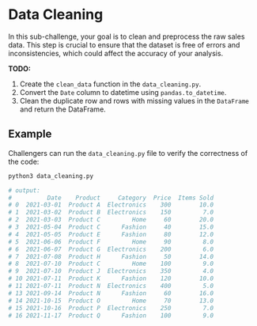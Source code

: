 # Data Cleaning

In this sub-challenge, your goal is to clean and preprocess the raw sales data. This step is crucial to ensure that the dataset is free of errors and inconsistencies, which could affect the accuracy of your analysis.

**TODO:**

1.  Create the `clean_data` function in the `data_cleaning.py`.
2.  Convert the `Date` column to datetime using `pandas.to_datetime`.
3.  Clean the duplicate row and rows with missing values in the `DataFrame` and return the DataFrame.

## Example

Challengers can run the `data_cleaning.py` file to verify the correctness of the code:

```zsh
python3 data_cleaning.py

# output:
#          Date    Product     Category  Price  Items Sold
# 0  2021-03-01  Product A  Electronics    300        10.0
# 1  2021-03-02  Product B  Electronics    150         7.0
# 2  2021-03-03  Product C         Home     60        20.0
# 3  2021-05-04  Product C      Fashion     40        15.0
# 4  2021-05-05  Product E      Fashion     80        12.0
# 5  2021-06-06  Product F         Home     90         8.0
# 6  2021-06-07  Product G  Electronics    200         6.0
# 7  2021-07-08  Product H      Fashion     50        14.0
# 8  2021-07-10  Product C         Home    100         9.0
# 9  2021-07-10  Product J  Electronics    350         4.0
# 10 2021-07-11  Product K      Fashion    120        10.0
# 11 2021-07-11  Product N  Electronics    400         5.0
# 13 2021-09-14  Product N      Fashion     60        16.0
# 14 2021-10-15  Product O         Home     70        13.0
# 15 2021-10-16  Product P  Electronics    250         7.0
# 16 2021-11-17  Product Q      Fashion    100         9.0
```
